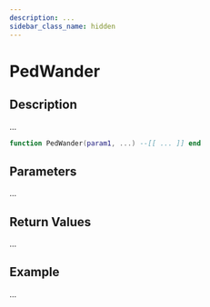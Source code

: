 ```yaml
---
description: ...
sidebar_class_name: hidden
---
```


# PedWander

## Description

...

```lua
function PedWander(param1, ...) --[[ ... ]] end
```

## Parameters

...

## Return Values

...

## Example

...

